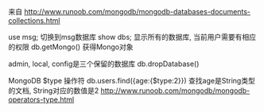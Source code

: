 来自
http://www.runoob.com/mongodb/mongodb-databases-documents-collections.html

use msg; 切换到msg数据库
show dbs; 显示所有的数据库, 当前用户需要有相应的权限
db.getMongo() 获得Mongo对象

admin, local, config是三个保留的数据库
db.dropDatabase()

MongoDB $type 操作符
db.users.find({age:{$type:2}}) 查找age是String类型的文档, String对应的数值是2
http://www.runoob.com/mongodb/mongodb-operators-type.html
